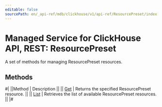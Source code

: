 ```yaml
---
editable: false
sourcePath: en/_api-ref/mdb/clickhouse/v1/api-ref/ResourcePreset/index.md
---
```


# Managed Service for ClickHouse API, REST: ResourcePreset

A set of methods for managing ResourcePreset resources.

## Methods

#|
||Method | Description ||
|| [Get](get.md) | Returns the specified ResourcePreset resource. ||
|| [List](list.md) | Retrieves the list of available ResourcePreset resources. ||
|#
